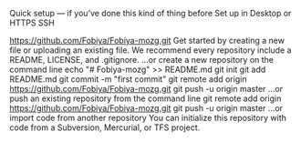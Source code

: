 Quick setup — if you’ve done this kind of thing before
 Set up in Desktop	or	
HTTPS
SSH

https://github.com/Fobiya/Fobiya-mozg.git
Get started by creating a new file or uploading an existing file. We recommend every repository include a README, LICENSE, and .gitignore.
…or create a new repository on the command line
 echo "# Fobiya-mozg" >> README.md
git init
git add README.md
git commit -m "first commit"
git remote add origin https://github.com/Fobiya/Fobiya-mozg.git
git push -u origin master
…or push an existing repository from the command line
 git remote add origin https://github.com/Fobiya/Fobiya-mozg.git
git push -u origin master
…or import code from another repository
You can initialize this repository with code from a Subversion, Mercurial, or TFS project.
